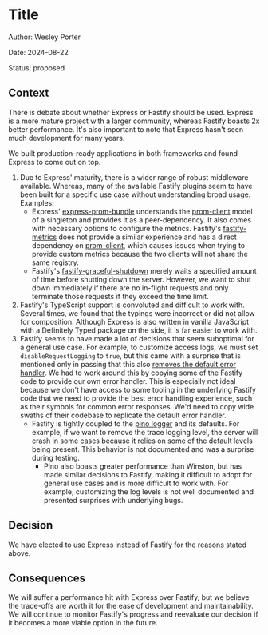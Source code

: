 # Title

Author: Wesley Porter

Date: 2024-08-22

Status: proposed

## Context

There is debate about whether Express or Fastify should be used. Express is a more mature project with a larger community, whereas Fastify boasts 2x better performance. It's also important to note that Express hasn't seen much development for many years.

We built production-ready applications in both frameworks and found Express to come out on top.

1. Due to Express' maturity, there is a wider range of robust middleware available. Whereas, many of the available Fastify plugins seem to have been built for a specific use case without understanding broad usage. Examples:
   - Express' [express-prom-bundle](https://www.npmjs.com/package/express-prom-bundle) understands the [prom-client](https://www.npmjs.com/package/prom-client) model of a singleton and provides it as a peer-dependency. It also comes with necessary options to configure the metrics. Fastify's [fastify-metrics](https://www.npmjs.com/package/fastify-metrics) does not provide a similar experience and has a direct dependency on [prom-client](https://www.npmjs.com/package/prom-client), which causes issues when trying to provide custom metrics because the two clients will not share the same registry.
   - Fastify's [fastify-graceful-shutdown](https://www.npmjs.com/package/fastify-graceful-shutdown) merely waits a specified amount of time before shutting down the server. However, we want to shut down immediately if there are no in-flight requests and only terminate those requests if they exceed the time limit.
2. Fastify's TypeScript support is convoluted and difficult to work with. Several times, we found that the typings were incorrect or did not allow for composition. Although Express is also written in vanilla JavaScript with a Definitely Typed package on the side, it is far easier to work with.
3. Fastify seems to have made a lot of decisions that seem suboptimal for a general use case. For example, to customize access logs, we must set `disableRequestLogging` to `true`, but this came with a surprise that is mentioned only in passing that this also [removes the default error handler](https://github.com/fastify/fastify/issues/4173). We had to work around this by copying some of the Fastify code to provide our own error handler. This is especially not ideal because we don't have access to some tooling in the underlying Fastify code that we need to provide the best error handling experience, such as their symbols for common error responses. We'd need to copy wide swaths of their codebase to replicate the default error handler.
   - Fastify is tightly coupled to the [pino logger](https://getpino.io/#/) and its defaults. For example, if we want to remove the trace logging level, the server will crash in some cases because it relies on some of the default levels being present. This behavior is not documented and was a surprise during testing.
     - Pino also boasts greater performance than Winston, but has made similar decisions to Fastify, making it difficult to adopt for general use cases and is more difficult to work with. For example, customizing the log levels is not well documented and presented surprises with underlying bugs.

## Decision

We have elected to use Express instead of Fastify for the reasons stated above.

## Consequences

We will suffer a performance hit with Express over Fastify, but we believe the trade-offs are worth it for the ease of development and maintainability. We will continue to monitor Fastify's progress and reevaluate our decision if it becomes a more viable option in the future.
